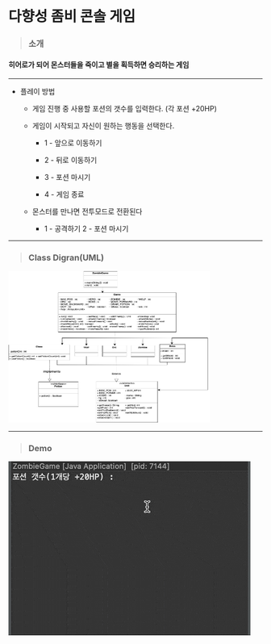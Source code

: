 # 다향성 좀비 콘솔 게임

> ### 소개
>

#### 히어로가 되어 몬스터들을 죽이고 별을 획득하면 승리하는 게임 

---

* 플레이 방법
  
  * 게임 진행 중 사용할 포션의 갯수를 입력한다. (각 포션 +20HP)
    
  * 게임이 시작되고 자신이 원하는 행동을 선택한다.
    * 1 - 앞으로 이동하기
      
    * 2 - 뒤로 이동하기
   
    * 3 - 포션 마시기
   
    * 4 - 게임 종료

  * 몬스터를 만나면 전투모드로 전환된다
    * 1 - 공격하기  2 - 포션 마시기

    
---

> ### Class Digran(UML) <br>
<img src = "https://github.com/da092511/zombie/blob/master/images/ZombieGame.jpg" width = "400" height="300"/>

---


> ### Demo <br>
![demo gif](images/zombieGame.gif)


